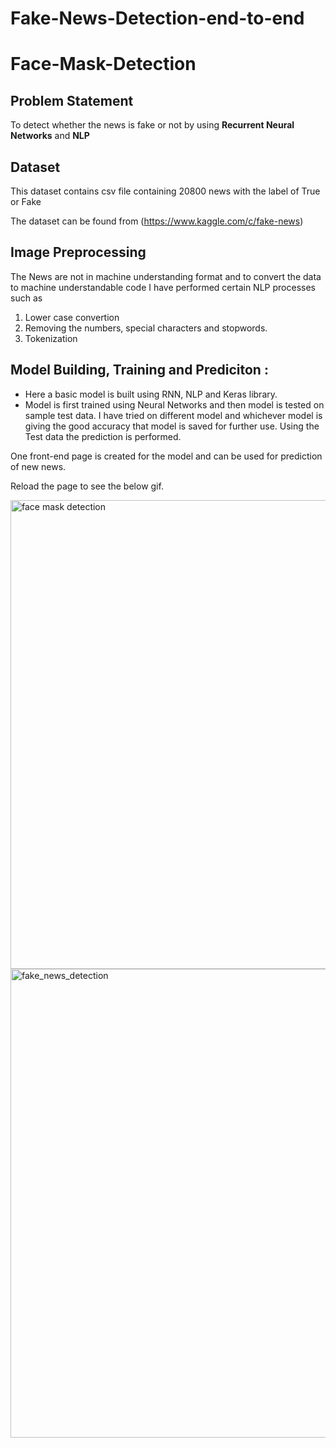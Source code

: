 # Fake-News-Detection-end-to-end

# Face-Mask-Detection

## Problem Statement
To detect whether the news is fake or not by using **Recurrent Neural Networks** and **NLP**

## Dataset 
This dataset contains csv file containing 20800 news with the label of True or Fake

The dataset can be found from (https://www.kaggle.com/c/fake-news)

## Image Preprocessing
The News are not in machine understanding format and to convert the data to machine understandable code I have performed certain NLP processes such as 

1.  Lower case convertion
2.  Removing the numbers, special characters and stopwords.
3.  Tokenization

## Model Building, Training and Prediciton :
* Here a basic model is built using RNN, NLP and Keras library.
* Model is first trained using Neural Networks and then model is tested on sample test data. I have tried on different model and whichever model is giving the good accuracy that model is saved for further use. Using the Test data the prediction is performed.

One front-end page is created for the model and can be used for prediction of new news.

Reload the page to see the below gif.

<img src="Demo.gif" title='face mask detection' width="750" align="center">
<img src="fake_news_detection.mp4" title='fake_news_detection' width="750" align="center">
